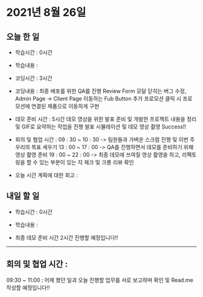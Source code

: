 # 2021년 8월 26일

## 오늘 한 일

- 학습시간 : 0시간
- 학습내용 :

- 코딩시간 : 3시간
- 코딩내용 :
  최종 배포를 위한 QA를 진행
  Review Form 모달 닫히는 버그 수정, Admin Page -> Client Page 이동하는 Fub Button 추가
  프로모션 클릭 시 프로모션에 연결된 제품으로 이동하게 구현

- 데모 준비 시간 : 5시간
  데모 영상을 위한 발표 준비 및 개발한 프로젝트 내용을 정리 및 GIF로 요약하는 작업을 진행
  발표 시뮬레이션 및 데모 영상 촬영 Success!!

- 회의 및 협업 시간 :
  09 : 30 ~ 10 : 30 -> 팀원들과 가벼운 스크럼 진행 및 이번 주 우리의 목표 세우기
  13 : 00 ~ 17 : 00 -> QA를 진행하면서 데모를 준비하기 위해 영상 촬영 준비
  19 : 00 ~ 22 : 00 -> 최종 데모에 쓰여질 영상 촬영을 하고, 리팩토링을 할 수 있는 부분이 있는 지 체크 및 크롱 리뷰 확인

- 오늘 시간 계획에 대한 회고 :

## 내일 할 일

- 학습시간 : 0시간
- 학습내용 :

- 최종 데모 준비 시간 2시간 진행할 예정입니다!!

---

## 회의 및 협업 시간 :

09:30 ~ 11:00 : 어제 했던 일과 오늘 진행할 업무를 서로 보고하며 확인 및 Read.me 작성할 예정입니다!!
